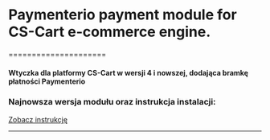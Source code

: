# Paymenterio payment module for CS-Cart e-commerce engine.
=====================


#### Wtyczka dla platformy CS-Cart w wersji 4 i nowszej, dodająca bramkę płatności Paymenterio ####


### Najnowsza wersja modułu oraz instrukcja instalacji:
[Zobacz instrukcję](instrukcja.pdf)


---------------------------------------